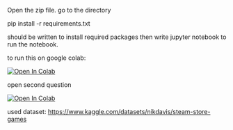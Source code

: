Open the zip file.
go to the directory

pip install -r requirements.txt

should be written to install required packages
then write jupyter notebook to run the notebook.



to run this on google colab:

[![Open In Colab](https://colab.research.google.com/assets/colab-badge.svg)](https://colab.research.google.com/github/fzuphoria/enf1170_gr8/blob/main/tbb_project.ipynb)

open second question

[![Open In Colab](https://colab.research.google.com/assets/colab-badge.svg)](https://colab.research.google.com/github/fzuphoria/enf1170_gr8/blob/main/tbb_project_part2.ipynb)

used dataset:
https://www.kaggle.com/datasets/nikdavis/steam-store-games
